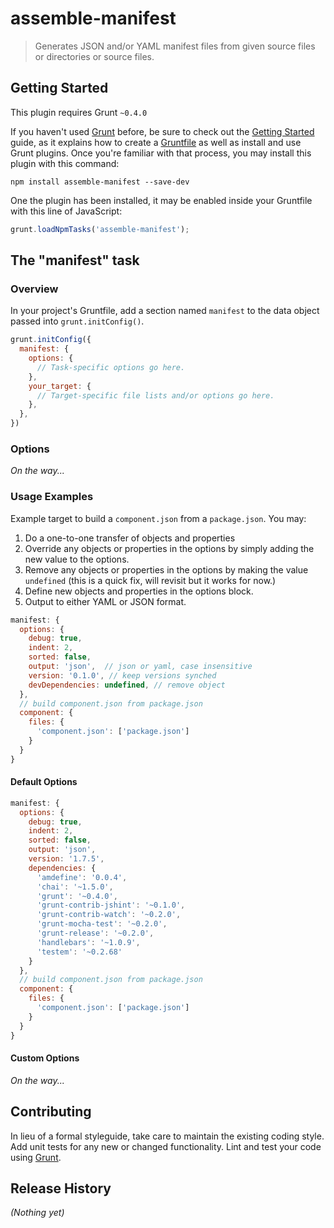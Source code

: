 # assemble-manifest

> Generates JSON and/or YAML manifest files from given source files or directories or source files.

## Getting Started
This plugin requires Grunt `~0.4.0`

If you haven't used [Grunt](http://gruntjs.com/) before, be sure to check out the [Getting Started](http://gruntjs.com/getting-started) guide, as it explains how to create a [Gruntfile](http://gruntjs.com/sample-gruntfile) as well as install and use Grunt plugins. Once you're familiar with that process, you may install this plugin with this command:

```shell
npm install assemble-manifest --save-dev
```

One the plugin has been installed, it may be enabled inside your Gruntfile with this line of JavaScript:

```js
grunt.loadNpmTasks('assemble-manifest');
```

## The "manifest" task

### Overview
In your project's Gruntfile, add a section named `manifest` to the data object passed into `grunt.initConfig()`.

```js
grunt.initConfig({
  manifest: {
    options: {
      // Task-specific options go here.
    },
    your_target: {
      // Target-specific file lists and/or options go here.
    },
  },
})
```

### Options
_On the way..._

### Usage Examples

Example target to build a `component.json` from a `package.json`. You may: 

1. Do a one-to-one transfer of objects and properties
2. Override any objects or properties in the options by simply adding the new value to the options. 
3. Remove any objects or properties in the options by making the value `undefined` (this is a quick fix, will revisit but it works for now.)
4. Define new objects and properties in the options block.
5. Output to either YAML or JSON format.

``` js
manifest: {
  options: {
    debug: true,
    indent: 2,
    sorted: false,
    output: 'json',  // json or yaml, case insensitive
    version: '0.1.0', // keep versions synched
    devDependencies: undefined, // remove object
  },
  // build component.json from package.json
  component: {
    files: {
      'component.json': ['package.json']
    }
  }
}
```

#### Default Options

``` js
manifest: {
  options: {
    debug: true,
    indent: 2,
    sorted: false,
    output: 'json',
    version: '1.7.5',
    dependencies: {
      'amdefine': '0.0.4',
      'chai': '~1.5.0',
      'grunt': '~0.4.0',
      'grunt-contrib-jshint': '~0.1.0',
      'grunt-contrib-watch': '~0.2.0',
      'grunt-mocha-test': '~0.2.0',
      'grunt-release': '~0.2.0',
      'handlebars': '~1.0.9',
      'testem': '~0.2.68'
    }
  },
  // build component.json from package.json
  component: {
    files: {
      'component.json': ['package.json']
    }
  }
}
```

#### Custom Options
_On the way..._


## Contributing
In lieu of a formal styleguide, take care to maintain the existing coding style. Add unit tests for any new or changed functionality. Lint and test your code using [Grunt](http://gruntjs.com/).

## Release History
_(Nothing yet)_
